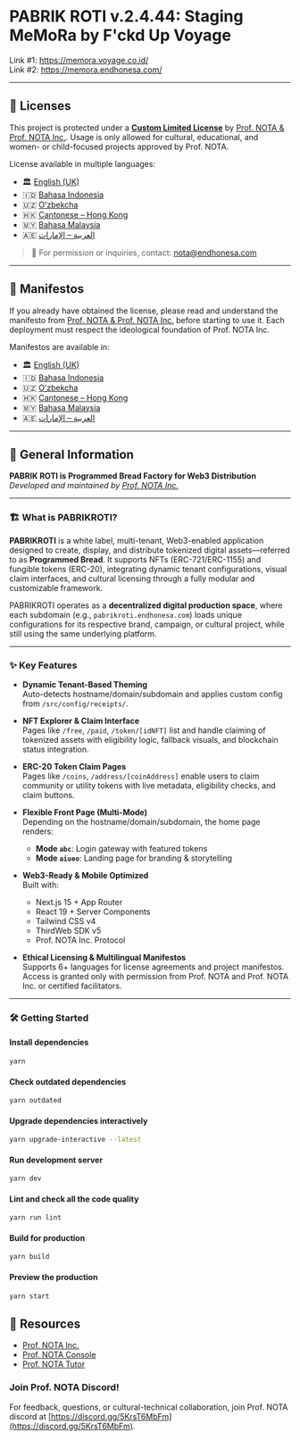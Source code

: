 # PABRIK ROTI v.2.4.44: Staging MeMoRa by F'ckd Up Voyage

Link #1: https://memora.voyage.co.id/  
Link #2: https://memora.endhonesa.com/

---

## 📜 Licenses

This project is protected under a [**Custom Limited License**](./LICENSE) by [Prof. NOTA & Prof. NOTA Inc.](https://nota.endhonesa.com/). Usage is only allowed for cultural, educational, and women- or child-focused projects approved by Prof. NOTA.

License available in multiple languages:

- 🏛️ [English (UK)](./licenses/LICENSE_en-GB.md)
- 🇮🇩 [Bahasa Indonesia](./licenses/LICENSE_id.md)
- 🇺🇿 [Oʻzbekcha](./licenses/LICENSE_uz-Latn.md)
- 🇭🇰 [Cantonese – Hong Kong](./licenses/LICENSE_yue-Hant-HK.md)
- 🇲🇾 [Bahasa Malaysia](./licenses/LICENSE_ms-MY.md)
- 🇦🇪 [العربية – الإمارات](./licenses/LICENSE_ar-AE.md)

> 📩 For permission or inquiries, contact: [nota@endhonesa.com](mailto:nota@endhonesa.com)

---

## 📜 Manifestos

If you already have obtained the license, please read and understand the manifesto from [Prof. NOTA & Prof. NOTA Inc.](https://nota.endhonesa.com/) before starting to use it. Each deployment must respect the ideological foundation of Prof. NOTA Inc.

Manifestos are available in:

- 🏛️ [English (UK)](./manifestos/manifesto_en-GB.md)
- 🇮🇩 [Bahasa Indonesia](./manifestos/manifesto_id.md)
- 🇺🇿 [Oʻzbekcha](./manifestos/manifesto_uz-Latn.md)
- 🇭🇰 [Cantonese – Hong Kong](./manifestos/manifesto_yue-Hant-HK.md)
- 🇲🇾 [Bahasa Malaysia](./manifestos/manifesto_ms-MY.md)
- 🇦🇪 [العربية – الإمارات](./manifestos/manifesto_ar-AE.md)

---

## 📜 General Information

**PABRIK ROTI is Programmed Bread Factory for Web3 Distribution**  
_Developed and maintained by [Prof. NOTA Inc.](https://nota.endhonesa.com)_

---

### 🏗️ What is PABRIKROTI?

**PABRIKROTI** is a white label, multi-tenant, Web3-enabled application designed to create, display, and distribute tokenized digital assets—referred to as **Programmed Bread**. It supports NFTs (ERC-721/ERC-1155) and fungible tokens (ERC-20), integrating dynamic tenant configurations, visual claim interfaces, and cultural licensing through a fully modular and customizable framework.

PABRIKROTI operates as a **decentralized digital production space**, where each subdomain (e.g., `pabrikroti.endhonesa.com`) loads unique configurations for its respective brand, campaign, or cultural project, while still using the same underlying platform.

---

### ✨ Key Features

- **Dynamic Tenant-Based Theming**  
  Auto-detects hostname/domain/subdomain and applies custom config from `/src/config/receipts/`.

- **NFT Explorer & Claim Interface**  
  Pages like `/free`, `/paid`, `/token/[idNFT]` list and handle claiming of tokenized assets with eligibility logic, fallback visuals, and blockchain status integration.

- **ERC-20 Token Claim Pages**  
  Pages like `/coins`, `/address/[coinAddress]` enable users to claim community or utility tokens with live metadata, eligibility checks, and claim buttons.

- **Flexible Front Page (Multi-Mode)**  
  Depending on the hostname/domain/subdomain, the home page renders:

  - **Mode `abc`**: Login gateway with featured tokens
  - **Mode `aiueo`**: Landing page for branding & storytelling

- **Web3-Ready & Mobile Optimized**  
  Built with:

  - Next.js 15 + App Router
  - React 19 + Server Components
  - Tailwind CSS v4
  - ThirdWeb SDK v5
  - Prof. NOTA Inc. Protocol

- **Ethical Licensing & Multilingual Manifestos**  
  Supports 6+ languages for license agreements and project manifestos. Access is granted only with permission from Prof. NOTA and Prof. NOTA Inc. or certified facilitators.

---

### 🛠️ Getting Started

#### Install dependencies

```bash
yarn
```

#### Check outdated dependencies

```bash
yarn outdated
```

#### Upgrade dependencies interactively

```bash
yarn upgrade-interactive --latest
```

#### Run development server

```bash
yarn dev
```

#### Lint and check all the code quality

```bash
yarn run lint
```

#### Build for production

```bash
yarn build
```

#### Preview the production

```bash
yarn start
```

## 📜 Resources

- [Prof. NOTA Inc.](https://nota.endhonesa.com/)
- [Prof. NOTA Console](https://prompt.endhonesa.com/)
- [Prof. NOTA Tutor](https://baca.endhonesa.com/)

### Join Prof. NOTA Discord!

For feedback, questions, or cultural-technical collaboration, join Prof. NOTA discord at [https://discord.gg/5KrsT6MbFm](https://discord.gg/5KrsT6MbFm).
